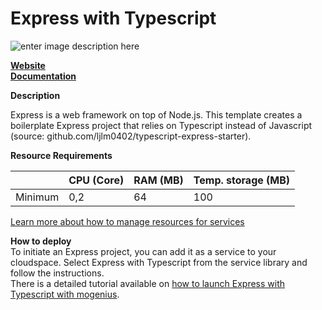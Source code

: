 ﻿# Express with Typescript

![enter image description here](https://api.mogenius.com/file/id/2675ee2a-ff3d-4541-a568-33f7cbdf9c7a)

**[Website](https://expressjs.com)**  
**[Documentation](https://expressjs.com/en/starter/installing.html)**  

**Description**

Express is a web framework on top of Node.js. This template creates a boilerplate Express project that relies on Typescript instead of Javascript (source: github.com/ljlm0402/typescript-express-starter).

**Resource Requirements**

||CPU (Core)|RAM (MB)  |Temp. storage (MB)|
|--|--|--|--|
| Minimum | 0,2 |64| 100 |

[Learn more about how to manage resources for services](./../../cloud-management/resource-management.md)

**How to deploy**  
To initiate an Express project, you can add it as a service to your cloudspace. Select Express with Typescript from the service library and follow the instructions.  
There is a detailed tutorial available on [how to launch Express with Typescript with mogenius](./../../tutorials/how-to-deploy-express-in-the-cloud.md).

